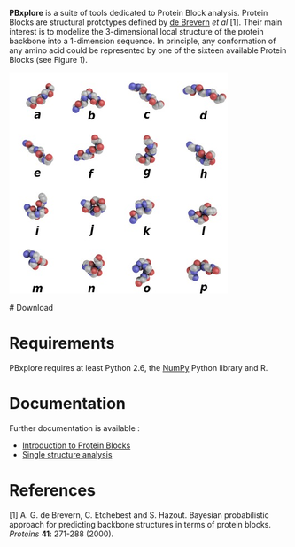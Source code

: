 **PBxplore** is a suite of tools dedicated to Protein Block analysis. Protein Blocks are structural prototypes defined by [de Brevern](http://www.dsimb.inserm.fr/~debrevern/index.php) *et al* [1]. Their main interest is to modelize the 3-dimensional local structure of the protein backbone into a 1-dimension sequence. In principle, any conformation of any amino acid could be represented by one of the sixteen available Protein Blocks (see Figure 1).

![PBs](doc/img/PBs.jpg "PBs")


# Download

# Requirements
PBxplore requires at least Python 2.6, the [NumPy](http://numpy.scipy.org/ "NumPy") Python library and R.

# Documentation

Further documentation is available :
* [Introduction to Protein Blocks](doc/intro.PBs.md)
* [Single structure analysis](doc/single.structure.analysis.md)



# References
[1] A. G. de Brevern, C. Etchebest and S. Hazout. Bayesian probabilistic approach for predicting backbone structures in terms of protein blocks. *Proteins* **41**: 271-288 (2000).
